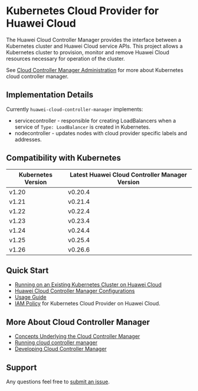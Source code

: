 # Kubernetes Cloud Provider for Huawei Cloud

The Huawei Cloud Controller Manager provides the interface between a Kubernetes cluster and Huawei Cloud service APIs.
This project allows a Kubernetes cluster to provision, monitor and remove Huawei Cloud resources necessary for
operation of the cluster.

See [Cloud Controller Manager Administration](https://kubernetes.io/docs/tasks/administer-cluster/running-cloud-controller/)
for more about Kubernetes cloud controller manager.

## Implementation Details

Currently `huawei-cloud-controller-manager` implements:

* servicecontroller - responsible for creating LoadBalancers when a service of `Type: LoadBalancer` is created in Kubernetes.
* nodecontroller - updates nodes with cloud provider specific labels and addresses.

## Compatibility with Kubernetes

| Kubernetes Version | Latest Huawei Cloud Controller Manager Version |
| ------------------ |------------------------------------------------|
| v1.20              | v0.20.4                                        |
| v1.21              | v0.21.4                                        |
| v1.22              | v0.22.4                                        |
| v1.23              | v0.23.4                                        |
| v1.24              | v0.24.4                                        |
| v1.25              | v0.25.4                                        |
| v1.26              | v0.26.6                                        |

## Quick Start

- [Running on an Existing Kubernetes Cluster on Huawei Cloud](/docs/getting-started.md)
- [Huawei Cloud Controller Manager Configurations](/docs/huawei-cloud-controller-manager-configuration.md)
- [Usage Guide](/docs/usage-guide.md)
- [IAM Policy](/docs/iam-policy.md) for Kubernetes Cloud Provider on Huawei Cloud.

## More About Cloud Controller Manager

- [Concepts Underlying the Cloud Controller Manager](https://kubernetes.io/docs/concepts/architecture/cloud-controller/)
- [Running cloud controller manager](https://kubernetes.io/docs/tasks/administer-cluster/running-cloud-controller/#running-cloud-controller-manager)
- [Developing Cloud Controller Manager](https://kubernetes.io/docs/tasks/administer-cluster/developing-cloud-controller-manager/)

## Support

Any questions feel free to [submit an issue](https://github.com/kubernetes-sigs/cloud-provider-huaweicloud/issues/new).
